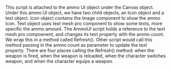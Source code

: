 This script is attached to the ammo UI object under the Canvas object. Under this ammo UI object, we have two child objects, an Icon object and a text object. Icon object contains the Image component to show the ammo icon. Text object uses text mesh pro component to show some texts, more specific the ammo amount. The AmmoUI script holds a reference to the text mesh pro compoenent, and changes its text property with the ammo count. We wrap this in a method called Refresh(). Other script would call this method passing in the ammo count as parameter to update the text property. There are four places calling the Refresh() method: when the weapon is fired, when the weapon is reloaded, when the character switches weapon, and when the character equips a weapon.